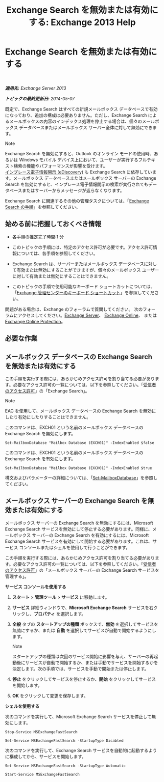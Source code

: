 ﻿---
title: 'Exchange Search を無効または有効にする: Exchange 2013 Help'
TOCTitle: Exchange Search を無効または有効にする
ms:assetid: 195b25be-53fb-4215-90a5-04340d640bcc
ms:mtpsurl: https://technet.microsoft.com/ja-jp/library/Aa996416(v=EXCHG.150)
ms:contentKeyID: 52057799
ms.date: 04/24/2018
mtps_version: v=EXCHG.150
ms.translationtype: HT
---

# Exchange Search を無効または有効にする

 

_**適用先:** Exchange Server 2013_

_**トピックの最終更新日:** 2014-05-07_

既定で、Exchange Search はすべての新規メールボックス データベースで有効になっており、追加の構成は必要ありません。ただし、Exchange Search によるメールボックスの内容のインデックス処理を停止する場合は、個々のメールボックス データベースまたはメールボックス サーバー全体に対して無効にできます。


> [!NOTE]
> Exchange Search を無効にすると、Outlook のオンライン モードの使用時、あるいは Windows モバイル デバイス上において、ユーザーが実行するフルテキスト検索の機能やパフォーマンスが影響を受けます。<BR><A href="in-place-ediscovery-exchange-2013-help.md">インプレース電子情報開示 (eDiscovery)</A> も Exchange Search に依存しています。メールボックス データベースまたはメールボックス サーバーの Exchange Search を無効にすると、インプレース電子情報開示の検索が実行されてもデータベースまたはサーバーからメッセージが返らなくなります。



Exchange Search に関連するその他の管理タスクについては、「[Exchange Search の手順](exchange-search-procedures-exchange-2013-help.md)」を参照してください。

## 始める前に把握しておくべき情報

  - 各手順の推定完了時間:1 分

  - このトピックの手順には、特定のアクセス許可が必要です。アクセス許可情報については、各手順を参照してください。

  - Exchange Search は、サーバーまたはメールボックス データベースに対して有効または無効にすることができますが、個々のメールボックス ユーザーに対して有効または無効にすることはできません。

  - このトピックの手順で使用可能なキーボード ショートカットについては、「[Exchange 管理センターのキーボード ショートカット](keyboard-shortcuts-in-the-exchange-admin-center-exchange-online-protection-help.md)」を参照してください。

問題がある場合は、Exchange のフォーラムで質問してください。 次のフォーラムにアクセスしてください。[Exchange Server](https://go.microsoft.com/fwlink/p/?linkid=60612)、 [Exchange Online](https://go.microsoft.com/fwlink/p/?linkid=267542)、 または [Exchange Online Protection](https://go.microsoft.com/fwlink/p/?linkid=285351)。

## 必要な作業

## メールボックス データベースの Exchange Search を無効または有効にする

この手順を実行する際には、あらかじめアクセス許可を割り当てる必要があります。必要なアクセス許可の一覧については、以下を参照してください。「[受信者のアクセス許可](recipients-permissions-exchange-2013-help.md)」の「Exchange Search」。


> [!NOTE]
> EAC を使用して、メールボックス データベースの Exchange Search を無効にしたり有効にしたりすることはできません。



このコマンドは、EXCH01 という名前のメールボックス データベースの Exchange Search を無効にします。

    Set-MailboxDatabase "Mailbox Database (EXCH01)" -IndexEnabled $false

このコマンドは、EXCH01 という名前のメールボックス データベースの Exchange Search を有効にします。

    Set-MailboxDatabase "Mailbox Database (EXCH01)" -IndexEnabled $true

構文およびパラメーターの詳細については、「[Set-MailboxDatabase](https://technet.microsoft.com/ja-jp/library/bb123971\(v=exchg.150\))」を参照してください。

## メールボックス サーバーの Exchange Search を無効または有効にする

メールボックス サーバーの Exchange Search を無効にするには、Microsoft Exchange Search サービスを無効にして停止する必要があります。同様に、メールボックス サーバーの Exchange Search を有効にするには、Microsoft Exchange Search サービスを有効にして開始する必要があります。これは、サービス コンソールまたはシェルを使用して行うことができます。

この手順を実行する際には、あらかじめアクセス許可を割り当てる必要があります。必要なアクセス許可の一覧については、以下を参照してください。「[受信者のアクセス許可](recipients-permissions-exchange-2013-help.md)」の「メールボックス サーバーの Exchange Search サービスを管理する」。

**サービス コンソールを使用する**

1.  <strong>スタート</strong> \> <strong>管理ツール</strong> \> <strong>サービス</strong> に移動します。

2.  <strong>サービス</strong> 詳細ウィンドウで、<strong>Microsoft Exchange Search</strong> サービスを右クリックし、<strong>プロパティ</strong> を選択します。

3.  <strong>全般</strong> タブの <strong>スタートアップの種類</strong> ボックスで、<strong>無効</strong> を選択してサービスを無効にするか、または <strong>自動</strong> を選択してサービスが自動で開始するようにします。
    

    > [!NOTE]
    > スタートアップの種類は次回のサービス開始に影響を与え、サーバーの再起動後にサービスが自動で開始するか、または手動でサービスを開始するかを決定します。次の手順では、サービスを手動で開始または停止します。



4.  <strong>停止</strong> をクリックしてサービスを停止するか、<strong>開始</strong> をクリックしてサービスを開始します。

5.  <strong>OK</strong> をクリックして変更を保存します。

**シェルを使用する**

次のコマンドを実行して、Microsoft Exchange Search サービスを停止して無効にします。
```
Stop-Service MSExchangeFastSearch
```
```
Set-Service MSExchangeFastSearch -StartupType Disabled
```

次のコマンドを実行して、Exchange Search サービスを自動的に起動するように構成してから、サービスを開始します。
```
Set-Service MSExchangeFastSearch -StartupType Automatic
```
```
Start-Service MSExchangeFastSearch
```

